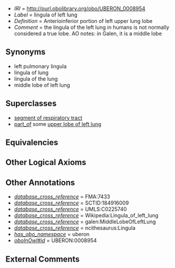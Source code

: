  * *IRI* = http://purl.obolibrary.org/obo/UBERON_0008954
 * *Label* = lingula of left lung
 * *Definition* = Anterioinferior portion of left upper lung lobe
 * *Comment* = the lingula of the left lung in humans is not normally considered a true lobe. AO notes: in Galen, it is a middle lobe

## Synonyms

 * left pulmonary lingula
 * lingula of lung
 * lingula of the lung
 * middle lobe of left lung

## Superclasses

 * [segment of respiratory tract](../../UBERON/72/UBERON_0000072.md)
 * [part_of](../../BFO/50/BFO_0000050.md) some [upper lobe of left lung](../../UBERON/52/UBERON_0008952.md)

## Equivalencies


## Other Logical Axioms


## Other Annotations

 * *[database_cross_reference](../../ef/oboInOwl#hasDbXref.md)* = FMA:7433
 * *[database_cross_reference](../../ef/oboInOwl#hasDbXref.md)* = SCTID:184916009
 * *[database_cross_reference](../../ef/oboInOwl#hasDbXref.md)* = UMLS:C0225740
 * *[database_cross_reference](../../ef/oboInOwl#hasDbXref.md)* = Wikipedia:Lingula_of_left_lung
 * *[database_cross_reference](../../ef/oboInOwl#hasDbXref.md)* = galen:MiddleLobeOfLeftLung
 * *[database_cross_reference](../../ef/oboInOwl#hasDbXref.md)* = ncithesaurus:Lingula
 * *[has_obo_namespace](../../ce/oboInOwl#hasOBONamespace.md)* = uberon
 * *[oboInOwl#id](../../id/oboInOwl#id.md)* = UBERON:0008954

## External Comments

